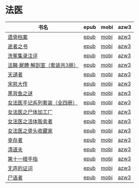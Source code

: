 # 法医

| 书名 | epub | mobi | azw3 |
| --- | --- | --- | --- |
| [遗骨档案](http://ct.dalanmei.com/f/31084289-771246436-fb228b) | [epub](http://ct.dalanmei.com/f/31084289-771246436-fb228b) | [mobi](http://ct.dalanmei.com/f/31084289-771231168-03db75) | [azw3](http://ct.dalanmei.com/f/31084289-771236260-71bb5a) |
| [逝者之书](http://ct.dalanmei.com/f/31084289-572093585-d0a633) | [epub](http://ct.dalanmei.com/f/31084289-572093585-d0a633) | [mobi](http://ct.dalanmei.com/f/31084289-571727165-6dacb2) | [azw3](http://ct.dalanmei.com/f/31084289-572114320-28fe1e) |
| [洗冤集录注评](http://ct.dalanmei.com/f/31084289-572116454-fda35f) | [epub](http://ct.dalanmei.com/f/31084289-572116454-fda35f) | [mobi](http://ct.dalanmei.com/f/31084289-571669784-c21e22) | [azw3](http://ct.dalanmei.com/f/31084289-572175977-b1713e) |
| [法醫·屍體·解剖室（套装共3册）](http://ct.dalanmei.com/f/31084289-571988834-d9f697) | [epub](http://ct.dalanmei.com/f/31084289-571988834-d9f697) | [mobi](http://ct.dalanmei.com/f/31084289-571561649-ae1689) | [azw3](http://ct.dalanmei.com/f/31084289-571910456-30519e) |
| [天谴者](http://ct.dalanmei.com/f/31084289-571814620-b1f4f7) | [epub](http://ct.dalanmei.com/f/31084289-571814620-b1f4f7) | [mobi](http://ct.dalanmei.com/f/31084289-571544000-28dd4e) | [azw3](http://ct.dalanmei.com/f/31084289-572015809-9dc48f) |
| [宋慈大传](None) | [epub](None) | [mobi](None) | [azw3](None) |
| [黑背鱼之谜](http://ct.dalanmei.com/f/31084289-571786692-e5a52f) | [epub](http://ct.dalanmei.com/f/31084289-571786692-e5a52f) | [mobi](http://ct.dalanmei.com/f/31084289-571452919-86e833) | [azw3](http://ct.dalanmei.com/f/31084289-571885930-247b13) |
| [女法医手记系列套装（全四册）](http://ct.dalanmei.com/f/31084289-571786795-65b397) | [epub](http://ct.dalanmei.com/f/31084289-571786795-65b397) | [mobi](http://ct.dalanmei.com/f/31084289-571453066-fbd2ba) | [azw3](http://ct.dalanmei.com/f/31084289-571885957-9968ff) |
| [女法医之尸体加工厂](http://ct.dalanmei.com/f/31084289-571789759-e7e03f) | [epub](http://ct.dalanmei.com/f/31084289-571789759-e7e03f) | [mobi](http://ct.dalanmei.com/f/31084289-571456958-1c049e) | [azw3](http://ct.dalanmei.com/f/31084289-571894958-83caaa) |
| [女法医之活体贩卖者](http://ct.dalanmei.com/f/31084289-571789762-73529a) | [epub](http://ct.dalanmei.com/f/31084289-571789762-73529a) | [mobi](http://ct.dalanmei.com/f/31084289-571456961-c9a791) | [azw3](http://ct.dalanmei.com/f/31084289-571894968-515ca9) |
| [女法医之骨头收藏家](http://ct.dalanmei.com/f/31084289-571791410-64e86d) | [epub](http://ct.dalanmei.com/f/31084289-571791410-64e86d) | [mobi](http://ct.dalanmei.com/f/31084289-571458407-e9680b) | [azw3](http://ct.dalanmei.com/f/31084289-571900236-6bbb4e) |
| [幸存者](http://ct.dalanmei.com/f/31084289-571792359-8bb587) | [epub](http://ct.dalanmei.com/f/31084289-571792359-8bb587) | [mobi](http://ct.dalanmei.com/f/31084289-571458907-cbe569) | [azw3](http://ct.dalanmei.com/f/31084289-571903812-6d0878) |
| [清道夫](http://ct.dalanmei.com/f/31084289-571792360-6bc2af) | [epub](http://ct.dalanmei.com/f/31084289-571792360-6bc2af) | [mobi](http://ct.dalanmei.com/f/31084289-571458911-1b8cb5) | [azw3](http://ct.dalanmei.com/f/31084289-571903814-57a377) |
| [第十一根手指](http://ct.dalanmei.com/f/31084289-571792361-4b49b2) | [epub](http://ct.dalanmei.com/f/31084289-571792361-4b49b2) | [mobi](http://ct.dalanmei.com/f/31084289-571458914-b669b7) | [azw3](http://ct.dalanmei.com/f/31084289-571903819-55d188) |
| [无声的证词](http://ct.dalanmei.com/f/31084289-571792365-ee7fb6) | [epub](http://ct.dalanmei.com/f/31084289-571792365-ee7fb6) | [mobi](http://ct.dalanmei.com/f/31084289-571458919-26b7d9) | [azw3](http://ct.dalanmei.com/f/31084289-571903823-bb272d) |
| [尸语者](http://ct.dalanmei.com/f/31084289-571792370-4ca4c1) | [epub](http://ct.dalanmei.com/f/31084289-571792370-4ca4c1) | [mobi](http://ct.dalanmei.com/f/31084289-571458925-b2135d) | [azw3](http://ct.dalanmei.com/f/31084289-571903830-a63cd8) |
